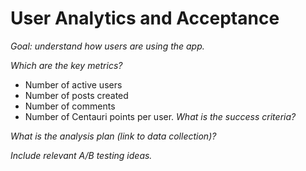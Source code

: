 # User Analytics and Acceptance

*Goal: understand how users are using the app.*

*Which are the key metrics?*
- Number of active users
- Number of posts created
- Number of comments
- Number of Centauri points per user.
*What is the success criteria?*

*What is the analysis plan (link to data collection)?*

*Include relevant A/B testing ideas.*

